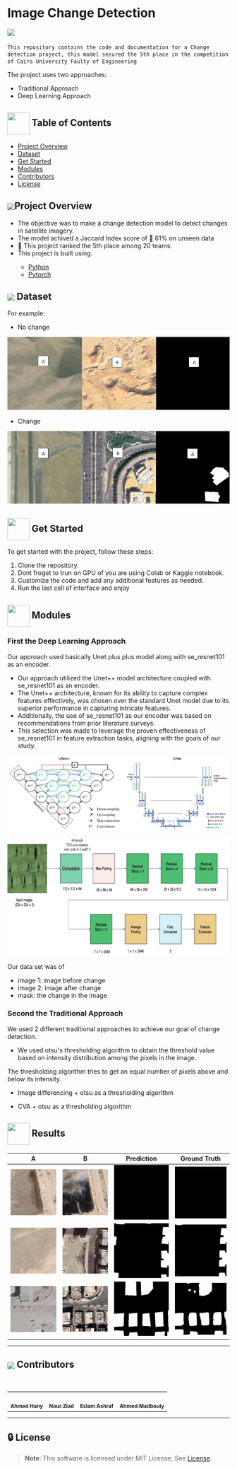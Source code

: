 # Image Change Detection

<img src="https://i.giphy.com/Ym5Urkj7ReOdCcxLud.webp"/>

    This repository contains the code and documentation for a Change detection project, this model secured the 5th place in the competition of Cairo University Faulty of Engineering

The project uses two approaches:

- Traditional Approach
- Deep Learning Approach


## <img align= center width=50px height=50px src="https://user-images.githubusercontent.com/71986226/154075883-2a5679d2-b411-448f-b423-9565babf35aa.gif"> Table of Contents
- <a href ="#Overview">Project Overview</a>
- <a href ="#dataset">Dataset</a>
- <a href ="#started"> Get Started</a>
- <a href ="#modules"> Modules</a>
- <a href ="#contributors">Contributors</a>
- <a href ="#license">License</a>

## <img align="center"  height =50px src="https://i.giphy.com/VDdh2wgmzsXAc7FCd7.webp">Project Overview <a id = "Overview"></a>
<ul>
<li>The objective was to make a change detection model to detect changes in satellite imagery.</li>
<li>The model achived a Jaccard Index score of 🚀 61% on unseen data</li>

<li>🎉 This project ranked the 5th place among 20 teams.</li>
<li>This project is built using. </li>
<ul>
<li><a href="https://www.python.org/">Python</a></li>
<li><a href="https://pytorch.org/">Pytorch</a></li>
</ul>
</ul>

## <img align="center"  height =50px src="https://user-images.githubusercontent.com/71986226/154076110-1233d7a8-92c2-4d79-82c1-30e278aa518a.gif"> Dataset <a id = "dataset"></a>

For example:

- No change

![nochange](images/image.png)
- Change

![change](images/image-2.png)

## <img  align= center width=50px height=50px src="https://c.tenor.com/HgX89Yku5V4AAAAi/to-the-moon.gif"> Get Started <a id = "started"></a>

To get started with the project, follow these steps:

1. Clone the repository.
2. Dont froget to trun on GPU of you are using Colab or Kaggle notebook.
3. Customize the code and add any additional features as needed.
4. Run the last cell of interface and enjoy

## <img  align= center width=50px height=50px src="https://cdn.pixabay.com/animation/2022/07/31/06/27/06-27-17-124_512.gif"> Modules <a id ="modules"></a>

### First the Deep Learning Approach

Our approach used basically Unet plus plus model along with se_resnet101 as an encoder.

- Our approach utilized the Unet++ model architecture coupled with se_resnet101 as an encoder.
- The Unet++ architecture, known for its ability to capture complex features effectively, was chosen over the standard Unet model due to its superior performance in capturing intricate features.
- Additionally, the use of se_resnet101 as our encoder was based on recommendations from prior literature surveys.
- This selection was made to leverage the proven effectiveness of se_resnet101 in feature extraction tasks, aligning with the goals of our study.

![alt text](images/image-3.png)

![alt text](images/image-4.png)

Our data set was of

- image 1: image before change
- image 2: image after change
- mask: the change in the image

### Second the Traditional Approach

We used 2 different traditional approaches to achieve our goal of change detection.

- We used otsu's thresholding algorithm to obtain the threshold value based on intensity distribution among the pixels in the image.

The thresholding algorithm tries to get an equal number of pixels above and below its intensity.

- Image differencing + otsu as a thresholding algorithm

- CVA + otsu as a thresholding algorithm

## <img  align= center width=50px height=50px src="https://i.giphy.com/Aq0avaGWjUzo5RVmj0.webp"> Results <a id ="results"></a>

<table >
<thead>
    <tr>
      <th style="text-align:center;">A</th>
      <th style="text-align:center;">B</th>
      <th style="text-align:center;">Prediction</th>
      <th style="text-align:center;">Ground Truth</th>
    </tr>
  </thead>
  <tr>
        <td align="center"><img src="./results/A/0074.png" width="150px;" alt="A"/><br /></td>
        <td align="center"><img src="./results/B/0074.png" width="150px;" alt="A"/><br /></td>
        <td align="center"><img src="./results/ground truth/0074.png" width="150px;" alt="A"/><br /></td>
        <td align="center"><img src="./results/predictions/0074.png" width="150px;" alt="A"/><br /></td>
  </tr>
  <tr>
        <td align="center"><img src="./results/A/0104.png" width="150px;" alt="A"/><br /></td>
        <td align="center"><img src="./results/B/0104.png" width="150px;" alt="A"/><br /></td>
        <td align="center"><img src="./results/ground truth/0104.png" width="150px;" alt="A"/><br /></td>
        <td align="center"><img src="./results/predictions/0104.png" width="150px;" alt="A"/><br /></td>
  </tr>
  <tr>
        <td align="center"><img src="./results/A/0572.png" width="150px;" alt="A"/><br /></td>
        <td align="center"><img src="./results/B/0572.png" width="150px;" alt="A"/><br /></td>
        <td align="center"><img src="./results/ground truth/0572.png" width="150px;" alt="A"/><br /></td>
        <td align="center"><img src="./results/predictions/0572.png" width="150px;" alt="A"/><br /></td>
  </tr>
</table>


<hr style="background-color: #4b4c60"></hr>
<a id ="Contributors"></a>

## <img align="center"  height =60px src="https://user-images.githubusercontent.com/63050133/156777293-72a6e681-2582-4a9d-ad92-09d1181d47c7.gif"> Contributors <a id ="contributors"></a>

<br>
<table >
  <tr>
        <td align="center"><a href="https://github.com/Ahmed-H300"><img src="https://avatars.githubusercontent.com/u/67925988?v=4" width="150px;" alt=""/><br /><sub><b>Ahmed Hany</b></sub></a><br /></td>
        <td align="center"><a href="https://github.com/nouralmulhem"><img src=https://avatars.githubusercontent.com/u/76218033?v=4" width="150px;" alt=""/><br /><sub><b>Nour Ziad</b></sub></a><br/></td>
        <td align="center"><a href="https://github.com/EslamAsHhraf"><img src=https://avatars.githubusercontent.com/u/71986226?v=4" width="150px;" alt=""/><br /><sub><b>Eslam Ashraf</b></sub></a><br /></td>
        <td align="center"><a href="https://github.com/ahmedmadbouly186"><img src=https://avatars.githubusercontent.com/u/66012617?v=4" width="150px;" alt=""/><br /><sub><b>Ahmed Madbouly</b></sub></a><br /></td>

  </tr>
</table>

<hr style="background-color: #4b4c60"></hr>

<a id ="License"></a>

## 🔒 License <a id ="license"></a>

> **Note**: This software is licensed under MIT License, See [License](https://github.com/nouralmulhem/Image-Change-Detection/blob/main/LICENSE).

